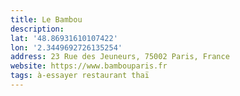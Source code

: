 ```yaml
---
title: Le Bambou
description: 
lat: '48.86931610107422'
lon: '2.3449692726135254'
address: 23 Rue des Jeuneurs, 75002 Paris, France
website: https://www.bambouparis.fr
tags: à-essayer restaurant thaï
---
```

